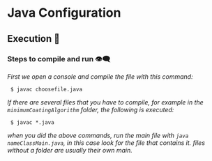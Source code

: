 # Java Configuration

## Execution 🔧

### Steps to compile and run :eye_speech_bubble:
_First we open a console and compile the file with this command:_
```
 $ javac choosefile.java
```
_If there are several files that you have to compile, for example in the `minimumCoatingAlgorithm` folder, the following is executed:_
```
 $ javac *.java
```
_when you did the above commands, run the main file with `java nameClassMain.java`, in this case look for the file that contains it. files without a folder are usually their own main._
